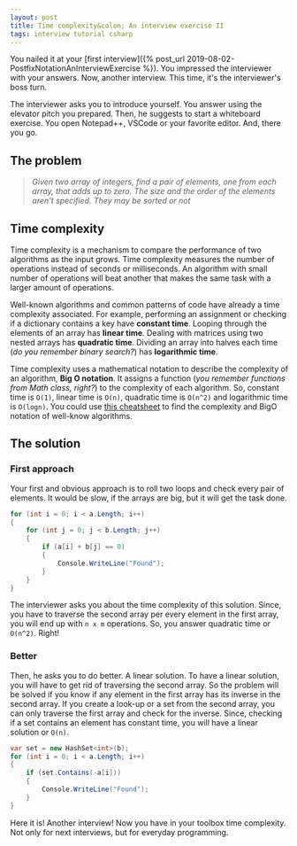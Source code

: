 ```yaml
---
layout: post
title: Time complexity&colon; An interview exercise II
tags: interview tutorial csharp
---
```


You nailed it at your [first interview]({% post_url 2019-08-02-PostfixNotationAnInterviewExercise %}). You impressed the interviewer with your answers. Now, another interview. This time, it's the interviewer's boss turn.

The interviewer asks you to introduce yourself. You answer using the elevator pitch you prepared. Then, he suggests to start a whiteboard exercise. You open Notepad++, VSCode or your favorite editor. And, there you go.

## The problem

> _Given two array of integers, find a pair of elements, one from each array, that adds up to zero. The size and the order of the elements aren't specified. They may be sorted or not_

## Time complexity

Time complexity is a mechanism to compare the performance of two algorithms as the input grows. Time complexity measures the number of operations instead of seconds or milliseconds. An algorithm with small number of operations will beat another that makes the same task with a larger amount of operations.

Well-known algorithms and common patterns of code have already a time complexity associated. For example, performing an assignment or checking if a dictionary contains a key have **constant time**. Looping through the elements of an array has **linear time**. Dealing with matrices using two nested arrays has **quadratic time**. Dividing an array into halves each time (_do you remember binary search?_) has **logarithmic time**.

Time complexity uses a mathematical notation to describe the complexity of an algorithm, **Big O notation**. It assigns a function (_you remember functions from Math class, right?_) to the complexity of each algorithm. So, constant time is `O(1)`, linear time is `O(n)`, quadratic time is `O(n^2)` and logarithmic time is `O(logn)`. You could use [this cheatsheet](https://www.bigocheatsheet.com/) to find the complexity and BigO notation of well-know algorithms.

## The solution

### First approach

Your first and obvious approach is to roll two loops and check every pair of elements. It would be slow, if the arrays are big, but it will get the task done.

```csharp
for (int i = 0; i < a.Length; i++)
{
    for (int j = 0; j < b.Length; j++)
    {
        if (a[i] + b[j] == 0)
        {
            Console.WriteLine("Found");
        }
    }
}
```

The interviewer asks you about the time complexity of this solution. Since, you have to traverse the second array per every element in the first array, you will end up with `n x m` operations. So, you answer quadratic time or `O(n^2)`. Right!

### Better

Then, he asks you to do better. A linear solution. To have a linear solution, you will have to get rid of traversing the second array. So the problem will be solved if you know if any element in the first array has its inverse in the second array. If you create a look-up or a set from the second array, you can only traverse the first array and check for the inverse. Since, checking if a set contains an element has constant time, you will have a linear solution or `O(n)`.

```csharp
var set = new HashSet<int>(b);
for (int i = 0; i < a.Length; i++)
{
    if (set.Contains(-a[i]))
    {
        Console.WriteLine("Found");
    }
}
```

Here it is! Another interview! Now you have in your toolbox time complexity. Not only for next interviews, but for everyday programming.
